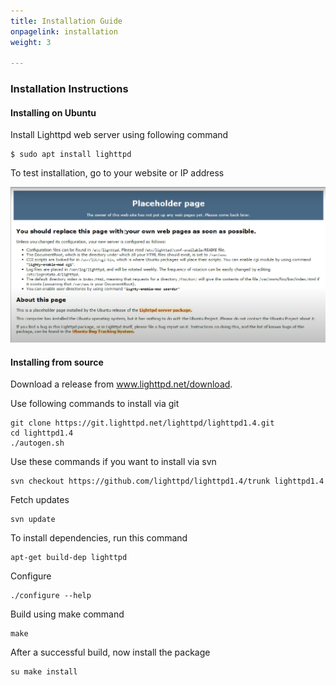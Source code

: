 ```yaml
---
title: Installation Guide
onpagelink: installation
weight: 3

---
```


### **Installation Instructions**

#### **Installing on Ubuntu**

Install Lighttpd web server using following command

    $ sudo apt install lighttpd

To test installation, go to your website or IP address

![Secure, Flexible And Lightweight Web Server](/images/Lighttpd_-_Check_status_on_browser.png "Secure, Flexible And Lightweight Web Server")

#### **Installing from source**

Download a release from www.lighttpd.net/download.

Use following commands to install via git

    git clone https://git.lighttpd.net/lighttpd/lighttpd1.4.git
    cd lighttpd1.4
    ./autogen.sh
    

Use these commands if you want to install via svn

    svn checkout https://github.com/lighttpd/lighttpd1.4/trunk lighttpd1.4

Fetch updates

    svn update

To install dependencies, run this command

    apt-get build-dep lighttpd

Configure

    ./configure --help

Build using make command

    make

After a successful build, now install the package

    su make install

